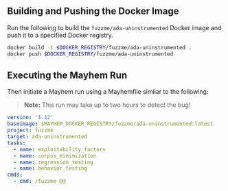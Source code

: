 ## Building and Pushing the Docker Image

Run the following to build the `fuzzme/ada-uninstrumented` Docker image and push it to a specified Docker registry.

```sh
docker build -t $DOCKER_REGISTRY/fuzzme/ada-uninstrumented .
docker push $DOCKER_REGISTRY/fuzzme/ada-uninstrumented
```

## Executing the Mayhem Run

Then initiate a Mayhem run using a Mayhemfile similar to the following:

> **Note:** This run may take up to two hours to detect the bug!

```yaml
version: '1.12'
baseimage: $MAYHEM_DOCKER_REGISTRY/fuzzme/ada-uninstrumented:latest
project: fuzzme
target: ada-uninstrumented
tasks:
  - name: exploitability_factors
  - name: corpus_minimization
  - name: regression_testing
  - name: behavior_testing
cmds:
  - cmd: /fuzzme @@
```
